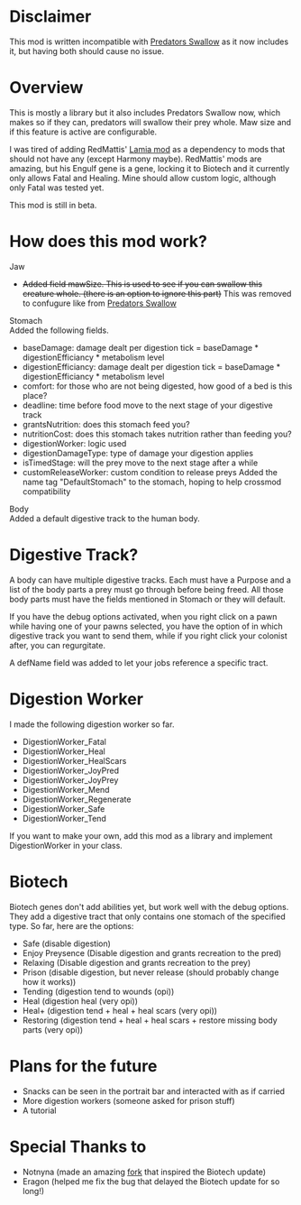 # Disclaimer
This mod is written incompatible with [Predators Swallow](https://steamcommunity.com/workshop/filedetails/?id=3163169357) as it now includes it, but having both should cause no issue.

# Overview
This is mostly a library but it also includes Predators Swallow now, which makes so if they can, predators will swallow their prey whole. Maw size and if this feature is active are configurable. 

I was tired of adding RedMattis' [Lamia mod](https://steamcommunity.com/workshop/filedetails/?id=2908225858) as a dependency to mods that should not have any (except Harmony maybe). RedMattis' mods are amazing, but his Engulf gene is a gene, locking it to Biotech and it currently only allows Fatal and Healing. Mine should allow custom logic, although only Fatal was tested yet. 

This mod is still in beta. 

# How does this mod work?
Jaw
- ~~Added field mawSize. This is used to see if you can swallow this creature whole. (there is an option to ignore this part)~~
This was removed to confugure like from [Predators Swallow](https://steamcommunity.com/workshop/filedetails/?id=3163169357)

Stomach<br/>
Added the following fields.
- baseDamage: damage dealt per digestion tick = baseDamage * digestionEfficiancy * metabolism level
- digestionEfficiancy: damage dealt per digestion tick = baseDamage * digestionEfficiancy * metabolism level
- comfort: for those who are not being digested, how good of a bed is this place?
- deadline: time before food move to the next stage of your digestive track
- grantsNutrition: does this stomach feed you?
- nutritionCost: does this stomach takes nutrition rather than feeding you?
- digestionWorker: logic used
- digestionDamageType: type of damage your digestion applies
- isTimedStage: will the prey move to the next stage after a while
- customReleaseWorker: custom condition to release preys
Added the name tag "DefaultStomach" to the stomach, hoping to help crossmod compatibility

Body<br/>
Added a default digestive track to the human body.

# Digestive Track?
A body can have multiple digestive tracks. Each must have a Purpose and a list of the body parts a prey must go through before being freed. All those body parts must have the fields mentioned in Stomach or they will default. 

If you have the debug options activated, when you right click on a pawn while having one of your pawns selected, you have the option of in which digestive track you want to send them, while if you right click your colonist after, you can regurgitate. 

A defName field was added to let your jobs reference a specific tract.

# Digestion Worker
I made the following digestion worker so far.
- DigestionWorker_Fatal
- DigestionWorker_Heal
- DigestionWorker_HealScars
- DigestionWorker_JoyPred
- DigestionWorker_JoyPrey
- DigestionWorker_Mend
- DigestionWorker_Regenerate
- DigestionWorker_Safe
- DigestionWorker_Tend

If you want to make your own, add this mod as a library and implement DigestionWorker in your class. 

# Biotech
Biotech genes don't add abilities yet, but work well with the debug options. They add a digestive tract that only contains one stomach of the specified type. So far, here are the options:
- Safe (disable digestion)
- Enjoy Preysence (Disable digestion and grants recreation to the pred)
- Relaxing (Disable digestion and grants recreation to the prey)
- Prison (disable digestion, but never release (should probably change how it works))
- Tending (digestion tend to wounds (opi))
- Heal (digestion heal (very opi))
- Heal+ (digestion tend + heal + heal scars (very opi))
- Restoring (digestion tend + heal + heal scars + restore missing body parts (very opi))

# Plans for the future
- Snacks can be seen in the portrait bar and interacted with as if carried
- More digestion workers (someone asked for prison stuff)
- A tutorial

# Special Thanks to
- Notnyna (made an amazing [fork](https://github.com/Notnyna/EVM) that inspired the Biotech update)
- Eragon (helped me fix the bug that delayed the Biotech update for so long!)
